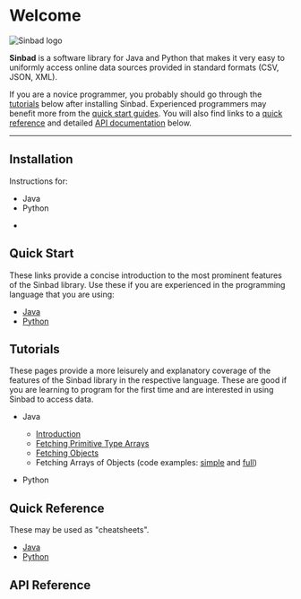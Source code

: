 # Welcome

![Sinbad logo](http://cs.berry.edu/sinbad/sinbad-logo-thumbnail.png)

**Sinbad** is a software library for Java and Python that makes it very easy to uniformly access online data sources provided in standard formats (CSV, JSON, XML).

If you are a novice programmer, you probably should go through the [tutorials](#tutorials) below after installing Sinbad. Experienced programmers may benefit more from the [quick start guides](#quick-start). You will also find links to a [quick reference](#quick-reference) and detailed [API documentation](#api-reference) below.



----

## Installation
Instructions for:
* Java
* Python
* ~~~Racket~~~

## Quick Start
These links provide a concise introduction to the most prominent features of the Sinbad library. Use these if you are experienced in the programming language that you are using:

* [Java](quick-start-java)
* [Python](quick-start-python)

## Tutorials
These pages provide a more leisurely and explanatory coverage of the features of the Sinbad library in the respective language. These are good if you are learning to program for the first time and are interested in using Sinbad to access data.

* Java
  + [Introduction](https://github.com/berry-cs/sinbad/blob/master/tutorials/java/welcome01.md)
  + [Fetching Primitive Type Arrays](https://github.com/berry-cs/sinbad/blob/master/tutorials/java/welcome02-arr.md)
  + [Fetching Objects](https://github.com/berry-cs/sinbad/blob/master/tutorials/java/welcome02-obj.md)
  + Fetching Arrays of Objects (code examples: [simple](https://github.com/berry-cs/sinbad/raw/master/tutorials/java/Welcome03.java) and [full](https://raw.githubusercontent.com/berry-cs/sinbad/master/tutorials/java/Welcome03Full.java))
  
* Python

## Quick Reference
These may be used as "cheatsheets".

* [Java](quick-java)
* [Python](quick-python)


## API Reference








